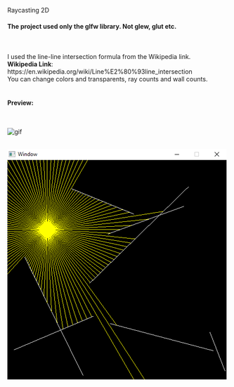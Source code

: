Raycasting 2D
<br>
<h4>The project used only the glfw library. Not glew, glut etc.</h4>
<br>
<br>
I used the line-line intersection formula from the Wikipedia link.
<br>
<b>Wikipedia Link</b>: https://en.wikipedia.org/wiki/Line%E2%80%93line_intersection
<br>
You can change colors and transparents, ray counts and wall counts.
<br>
<br>
<h4>Preview:</h4>
<br>

![gif](./raycast2.gif)

<br>

<img src="./raycast1.png">
